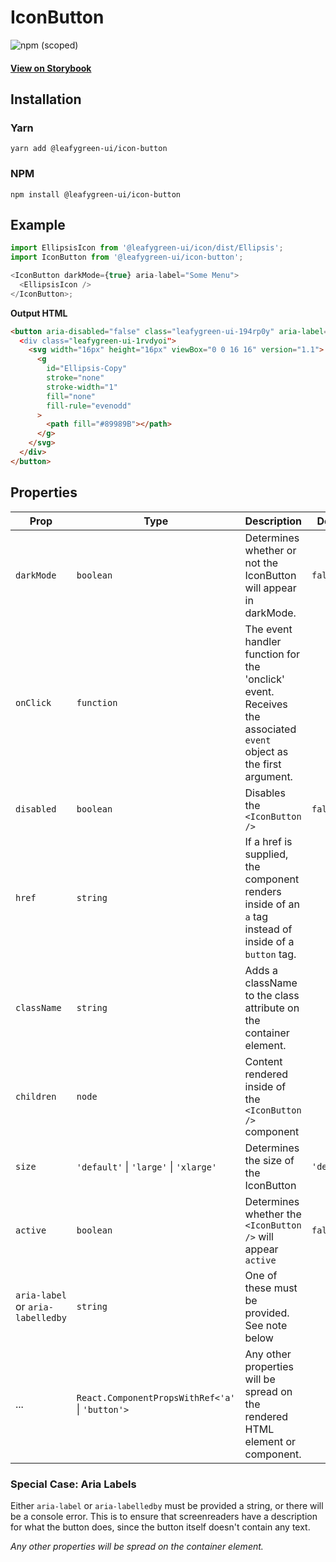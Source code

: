 # IconButton

![npm (scoped)](https://img.shields.io/npm/v/@leafygreen-ui/icon-button.svg)

#### [View on Storybook](https://mongodb.github.io/leafygreen-ui/?path=/story/iconbutton--default)

## Installation

### Yarn

```shell
yarn add @leafygreen-ui/icon-button
```

### NPM

```shell
npm install @leafygreen-ui/icon-button
```

## Example

```js
import EllipsisIcon from '@leafygreen-ui/icon/dist/Ellipsis';
import IconButton from '@leafygreen-ui/icon-button';

<IconButton darkMode={true} aria-label="Some Menu">
  <EllipsisIcon />
</IconButton>;
```

**Output HTML**

```html
<button aria-disabled="false" class="leafygreen-ui-194rp0y" aria-label="Some Menu>
  <div class="leafygreen-ui-1rvdyoi">
    <svg width="16px" height="16px" viewBox="0 0 16 16" version="1.1">
      <g
        id="Ellipsis-Copy"
        stroke="none"
        stroke-width="1"
        fill="none"
        fill-rule="evenodd"
      >
        <path fill="#89989B"></path>
      </g>
    </svg>
  </div>
</button>
```

## Properties

| Prop                              | Type                                             | Description                                                                                                       | Default     |
| --------------------------------- | ------------------------------------------------ | ----------------------------------------------------------------------------------------------------------------- | ----------- |
| `darkMode`                        | `boolean`                                        | Determines whether or not the IconButton will appear in darkMode.                                                 | `false`     |
| `onClick`                         | `function`                                       | The event handler function for the 'onclick' event. Receives the associated `event` object as the first argument. |             |
| `disabled`                        | `boolean`                                        | Disables the `<IconButton />`                                                                                     | `false`     |
| `href`                            | `string`                                         | If a href is supplied, the component renders inside of an `a` tag instead of inside of a `button` tag.            |             |
| `className`                       | `string`                                         | Adds a className to the class attribute on the container element.                                                 |             |
| `children`                        | `node`                                           | Content rendered inside of the `<IconButton />` component                                                         |             |
| `size`                            | `'default'` \| `'large'` \| `'xlarge'`           | Determines the size of the IconButton                                                                             | `'default'` |
| `active`                          | `boolean`                                        | Determines whether the `<IconButton />` will appear `active`                                                      | `false`     |
| `aria-label` or `aria-labelledby` | `string`                                         | One of these must be provided. See note below                                                                     |             |
| ...                               | `React.ComponentPropsWithRef<'a'` \| `'button'>` | Any other properties will be spread on the rendered HTML element or component.                                    |             |

### Special Case: Aria Labels

Either `aria-label` or `aria-labelledby` must be provided a string, or there will be a console error. This is to ensure that screenreaders have a description for what the button does, since the button itself doesn't contain any text.

_Any other properties will be spread on the container element._
